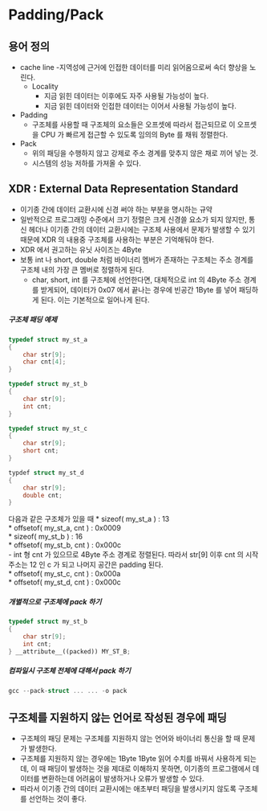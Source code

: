 # Padding/Pack

## 용어 정의
* cache line
	-지역성에 근거에 인접한 데이터를 미리 읽어옴으로써 속더 향상을 노린다.
	* Locality
		- 지금 읽힌 데이터는 이후에도 자주 사용될 가능성이 높다.
		- 지금 읽힌 데이터와 인접한 데이터는 이어서 사용될 가능성이 높다.
* Padding
	- 구조체를 사용할 때 구조체의 요소들은 오프셋에 따라서 접근되므로
	이 오프셋을 CPU 가 빠르게 접근할 수 있도록 임의의 Byte 를 채워 정렬한다.
* Pack
	- 위의 패딩을 수행하지 않고 강제로 주소 경계를 맞추지 않은 채로 끼어 넣는 것.
	- 시스템의 성능 저하를 가져올 수 있다.

## XDR : External Data Representation Standard
- 이기종 간에 데이터 교환시에 신경 써야 하는 부분을 명시하는 규약
- 일반적으로 프로그래밍 수준에서 크기 정렬은 크게 신경쓸 요소가 되지 않지만,
	통신 헤더나 이기종 간의 데이터 교환시에는 구조체 사용에서 
	문제가 발생할 수 있기 때문에 XDR 의 내용중 구조체를 사용하는 부분은 기억해둬야 한다.
- XDR 에서 권고하는 유닛 사이즈는 4Byte
- 보통 int 나 short, double 처럼 바이너리 멤버가 존재하는 구조체는 
주소 경계를 구조체 내의 가장 큰 멤버로 정렬하게 된다.
	- char, short, int 를 구조체에 선언한다면, 대체적으로 int 의 4Byte 주소 경계를 받게되어,
	데이터가 0x07 에서 끝나는 경우에 빈공간 1Byte 를 넣어 패딩하게 된다. 이는 기본적으로 일어나게 된다.


##### 구조체 패딩 예제
```c++
typedef struct my_st_a 
{
	char str[9];
	char cnt[4];
}

typedef struct my_st_b
{
	char str[9];
	int cnt;
}

typedef struct my_st_c
{
	char str[9];
	short cnt;
}

typdef struct my_st_d
{
	char str[9];
	double cnt;
}
```
다음과 같은 구조체가 있을 때
	*        sizeof( my_st_a ) : 13   
	* offsetof( my_st_a, cnt ) : 0x0009   
	*        sizeof( my_st_b ) : 16   
	* offsetof( my_st_b, cnt ) : 0x000c   
		- int 형 cnt 가 있으므로 4Byte 주소 경계로 정렬된다. 
		따라서 str[9] 이후 cnt 의 시작 주소는 12 인 c 가 되고
		나머지 공간은 padding 된다.  
	* offsetof( my_st_c, cnt ) : 0x000a  
	* offsetof( my_st_d, cnt ) : 0x000c  


##### 개별적으로 구조체에 pack 하기
```c++
typedef struct my_st_b
{
	char str[9];
	int cnt;
} __attribute__((packed)) MY_ST_B;
```


##### 컴파일시 구조체 전체에 대해서 pack 하기
```c++
gcc --pack-struct ... ... -o pack
```

## 구조체를 지원하지 않는 언어로 작성된 경우에 패딩
- 구조체의 패딩 문제는 구조체를 지원하지 않는 언어와 
바이너리 통신을 할 때 문제가 발생한다.
- 구조체를 지원하지 않는 경우에는 1Byte 1Byte 읽어 수치를 바꿔서 사용하게 되는데, 
	이 때 패딩이 발생하는 것을 제대로 이해하지 못하면,
	이기종의 프로그램에서 데이터를 변환하는데 어려움이 발생하거나 오류가 발생할 수 있다.
- 따라서 이기종 간의 데이터 교환시에는 애초부터 패딩을 발생시키지 않도록 구조체를 선언하는 것이 좋다.
